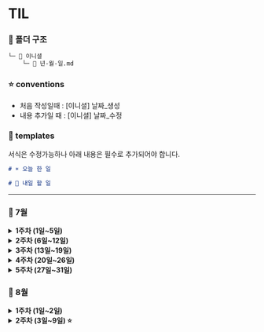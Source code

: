 # TIL

### 📂 폴더 구조
```bash
└─ 📁 이니셜
    └─ 📄 년-월-일.md
```

### ⭐ conventions
- 처음 작성일때 : [이니셜] 날짜_생성
- 내용 추가일 때 : [이니셜] 날짜_수정

### 📜 templates
서식은 수정가능하나 아래 내용은 필수로 추가되어야 합니다.

```md
# ☀️ 오늘 한 일

# 🚩 내일 할 일
```

----

### 📅 7월

<details>
  <summary><b>1주차 (1일~5일)</b></summary>

| 날짜 | 민선 | 시원 | 기종 | 석희 | 성민 | 민수 |
|-------------|:---:|:---:|:---:|:---:|:---:|:---:|
| **2일 (수)** | [📄](https://github.com/BE14-Early-Bird/TIL/blob/main/JMS/2025-07-02.md) | [📄](https://github.com/BE14-Early-Bird/TIL/blob/main/JSW/2025-07-02.md) | [📄](https://github.com/BE14-Early-Bird/TIL/blob/main/KKJ/2025-07-02.md) | [📄](https://github.com/BE14-Early-Bird/TIL/blob/main/KSH/2025-07-02.md) | [📄](https://github.com/BE14-Early-Bird/TIL/blob/main/KSM/2025-07-02.md) |     |
| **3일 (목)** | [📄](https://github.com/BE14-Early-Bird/TIL/blob/main/JMS/2025-07-03.md) | [📄](https://github.com/BE14-Early-Bird/TIL/blob/main/JSW/2025-07-03.md) | [📄](https://github.com/BE14-Early-Bird/TIL/blob/main/KKJ/2025-07-03.md) | [📄](https://github.com/BE14-Early-Bird/TIL/blob/main/KSH/2025-07-03.md) | [📄](https://github.com/BE14-Early-Bird/TIL/blob/main/KSM/2025-07-03.md) | [📄](https://github.com/BE14-Early-Bird/TIL/blob/main/MSK/2025-07-03.md) |
| **4일 (금)** | [📄](https://github.com/BE14-Early-Bird/TIL/blob/main/JMS/2025-07-04.md) | [📄](https://github.com/BE14-Early-Bird/TIL/blob/main/JSW/2025-07-04.md) | [📄](https://github.com/BE14-Early-Bird/TIL/blob/main/KKJ/2025-07-04.md) | [📄](https://github.com/BE14-Early-Bird/TIL/blob/main/KSH/2025-07-04.md) | [📄](https://github.com/BE14-Early-Bird/TIL/blob/main/KSM/2025-07-04.md) | [📄](https://github.com/BE14-Early-Bird/TIL/blob/main/MSK/2025-07-04.md) |
| **5일 (토)** |     |     | [📄](https://github.com/BE14-Early-Bird/TIL/blob/main/KKJ/2025-07-05.md) |     |     |     |

</details>

<details>
  <summary><b>2주차 (6일~12일)</b></summary>

| 날짜 | 민선 | 시원 | 기종 | 석희 | 성민 | 민수 |
|-------------|:---:|:---:|:---:|:---:|:---:|:---:|
| **6일 (일)** |     |     | [📄](https://github.com/BE14-Early-Bird/TIL/blob/main/KKJ/2025-07-06.md) | [📄](https://github.com/BE14-Early-Bird/TIL/blob/main/KSH/2025-07-06.md) |     |     |
| **7일 (월)** | [📄](https://github.com/BE14-Early-Bird/TIL/blob/main/JMS/2025-07-07.md) | [📄](https://github.com/BE14-Early-Bird/TIL/blob/main/JSW/2025-07-07.md) | [📄](https://github.com/BE14-Early-Bird/TIL/blob/main/KKJ/2025-07-07.md) | [📄](https://github.com/BE14-Early-Bird/TIL/blob/main/KSH/2025-07-07.md) | [📄](https://github.com/BE14-Early-Bird/TIL/blob/main/KSM/2025-07-07.md) | [📄](https://github.com/BE14-Early-Bird/TIL/blob/main/MSK/2025-07-07.md) |
| **8일 (화)** | [📄](https://github.com/BE14-Early-Bird/TIL/blob/main/JMS/2025-07-08.md) | [📄](https://github.com/BE14-Early-Bird/TIL/blob/main/JSW/2025-07-08.md) | [📄](https://github.com/BE14-Early-Bird/TIL/blob/main/KKJ/2025-07-08.md) | [📄](https://github.com/BE14-Early-Bird/TIL/blob/main/KSH/2025-07-08.md) | [📄](https://github.com/BE14-Early-Bird/TIL/blob/main/KSM/2025-07-08.md) | [📄](https://github.com/BE14-Early-Bird/TIL/blob/main/MSK/2025-07-08.md) |
| **9일 (수)** | [📄](https://github.com/BE14-Early-Bird/TIL/blob/main/JMS/2025-07-09.md) | [📄](https://github.com/BE14-Early-Bird/TIL/blob/main/JSW/2025-07-09.md) | [📄](https://github.com/BE14-Early-Bird/TIL/blob/main/KKJ/2025-07-09.md) | [📄](https://github.com/BE14-Early-Bird/TIL/blob/main/KSH/2025-07-09.md) | [📄](https://github.com/BE14-Early-Bird/TIL/blob/main/KSM/2025-07-09.md) | [📄](https://github.com/BE14-Early-Bird/TIL/blob/main/MSK/2025-07-09.md) |
| **10일 (목)** | [📄](https://github.com/BE14-Early-Bird/TIL/blob/main/JMS/2025-07-10.md) | [📄](https://github.com/BE14-Early-Bird/TIL/blob/main/JSW/2025-07-10.md) | [📄](https://github.com/BE14-Early-Bird/TIL/blob/main/KKJ/2025-07-10.md) | [📄](https://github.com/BE14-Early-Bird/TIL/blob/main/KSH/2025-07-10.md) | [📄](https://github.com/BE14-Early-Bird/TIL/blob/main/KSM/2025-07-10.md) | [📄](https://github.com/BE14-Early-Bird/TIL/blob/main/MSK/2025-07-10.md) |
| **11일 (금)** | [📄](https://github.com/BE14-Early-Bird/TIL/blob/main/JMS/2025-07-11.md) | [📄](https://github.com/BE14-Early-Bird/TIL/blob/main/JSW/2025-07-11.md) | [📄](https://github.com/BE14-Early-Bird/TIL/blob/main/KKJ/2025-07-11.md) | [📄](https://github.com/BE14-Early-Bird/TIL/blob/main/KSH/2025-07-11.md) |     | [📄](https://github.com/BE14-Early-Bird/TIL/blob/main/MSK/2025-07-11.md) |
| **12일 (토)** |     |     | [📄](https://github.com/BE14-Early-Bird/TIL/blob/main/KKJ/2025-07-12.md) | [📄](https://github.com/BE14-Early-Bird/TIL/blob/main/KSH/2025-07-12.md) | [📄](https://github.com/BE14-Early-Bird/TIL/blob/main/KSM/2025-07-12.md) |     |

</details>

<details>
  <summary><b>3주차 (13일~19일)</b></summary>

| 날짜 | 민선 | 시원 | 기종 | 석희 | 성민 | 민수 |
|-------------|:---:|:---:|:---:|:---:|:---:|:---:|
| **13일 (일)** |     |     | [📄](https://github.com/BE14-Early-Bird/TIL/blob/main/KKJ/2025-07-13.md) | [📄](https://github.com/BE14-Early-Bird/TIL/blob/main/KSH/2025-07-13.md) |     | [📄](https://github.com/BE14-Early-Bird/TIL/blob/main/MSK/2025-07-13.md) |
| **14일 (월)** | [📄](https://github.com/BE14-Early-Bird/TIL/blob/main/JMS/2025-07-14.md) | [📄](https://github.com/BE14-Early-Bird/TIL/blob/main/JSW/2025-07-14.md) | [📄](https://github.com/BE14-Early-Bird/TIL/blob/main/KKJ/2025-07-14.md) | [📄](https://github.com/BE14-Early-Bird/TIL/blob/main/KSH/2025-07-14.md) | [📄](https://github.com/BE14-Early-Bird/TIL/blob/main/KSM/2025-07-14.md) |     |
| **15일 (화)** | [📄](https://github.com/BE14-Early-Bird/TIL/blob/main/JMS/2025-07-15.md) | [📄](https://github.com/BE14-Early-Bird/TIL/blob/main/JSW/2025-07-15.md) | [📄](https://github.com/BE14-Early-Bird/TIL/blob/main/KKJ/2025-07-15.md) | [📄](https://github.com/BE14-Early-Bird/TIL/blob/main/KSH/2025-07-15.md) | [📄](https://github.com/BE14-Early-Bird/TIL/blob/main/KSM/2025-07-15.md) | [📄](https://github.com/BE14-Early-Bird/TIL/blob/main/MSK/2025-07-15.md) |
| **16일 (수)** | [📄](https://github.com/BE14-Early-Bird/TIL/blob/main/JMS/2025-07-16.md) | [📄](https://github.com/BE14-Early-Bird/TIL/blob/main/JSW/2025-07-16.md) | [📄](https://github.com/BE14-Early-Bird/TIL/blob/main/KKJ/2025-07-16.md) | [📄](https://github.com/BE14-Early-Bird/TIL/blob/main/KSH/2025-07-16.md) | [📄](https://github.com/BE14-Early-Bird/TIL/blob/main/KSM/2025-07-16.md) | [📄](https://github.com/BE14-Early-Bird/TIL/blob/main/MSK/2025-07-16.md) |
| **17일 (목)** | [📄](https://github.com/BE14-Early-Bird/TIL/blob/main/JMS/2025-07-17.md) | [📄](https://github.com/BE14-Early-Bird/TIL/blob/main/JSW/2025-07-17.md) | [📄](https://github.com/BE14-Early-Bird/TIL/blob/main/KKJ/2025-07-17.md) | [📄](https://github.com/BE14-Early-Bird/TIL/blob/main/KSH/2025-07-17.md) | [📄](https://github.com/BE14-Early-Bird/TIL/blob/main/KSM/2025-07-17.md) | [📄](https://github.com/BE14-Early-Bird/TIL/blob/main/MSK/2025-07-17.md) |
| **18일 (금)** | [📄](https://github.com/BE14-Early-Bird/TIL/blob/main/JMS/2025-07-18.md) | [📄](https://github.com/BE14-Early-Bird/TIL/blob/main/JSW/2025-07-18.md) | [📄](https://github.com/BE14-Early-Bird/TIL/blob/main/KKJ/2025-07-18.md) | [📄](https://github.com/BE14-Early-Bird/TIL/blob/main/KSH/2025-07-18.md) | [📄](https://github.com/BE14-Early-Bird/TIL/blob/main/KSM/2025-07-18.md) | [📄](https://github.com/BE14-Early-Bird/TIL/blob/main/MSK/2025-07-18.md) |
| **19일 (토)** | [📄](https://github.com/BE14-Early-Bird/TIL/blob/main/JMS/2025-07-19.md) |     |     |     |     |     |

</details>

<details>
  <summary><b>4주차 (20일~26일)</b></summary>

| 날짜 | 민선 | 시원 | 기종 | 석희 | 성민 | 민수 |
|-------------|:---:|:---:|:---:|:---:|:---:|:---:|
| **21일 (월)** | [📄](https://github.com/BE14-Early-Bird/TIL/blob/main/JMS/2025-07-21.md) |     |     | [📄](https://github.com/BE14-Early-Bird/TIL/blob/main/KSH/2025-07-21.md) | [📄](https://github.com/BE14-Early-Bird/TIL/blob/main/KSM/2025-07-21.md) |     |
| **22일 (화)** | [📄](https://github.com/BE14-Early-Bird/TIL/blob/main/JMS/2025-07-22.md) |     | [📄](https://github.com/BE14-Early-Bird/TIL/blob/main/KKJ/2025-07-22.md) | [📄](https://github.com/BE14-Early-Bird/TIL/blob/main/KSH/2025-07-22.md) | [📄](https://github.com/BE14-Early-Bird/TIL/blob/main/KSM/2025-07-22.md) |     |
| **23일 (수)** | [📄](https://github.com/BE14-Early-Bird/TIL/blob/main/JMS/2025-07-23.md) |     | [📄](https://github.com/BE14-Early-Bird/TIL/blob/main/KKJ/2025-07-23.md) | [📄](https://github.com/BE14-Early-Bird/TIL/blob/main/KSH/2025-07-23.md) | [📄](https://github.com/BE14-Early-Bird/TIL/blob/main/KSM/2025-07-23.md) |     |
| **24일 (목)** |     |     | [📄](https://github.com/BE14-Early-Bird/TIL/blob/main/KKJ/2025-07-24.md) | [📄](https://github.com/BE14-Early-Bird/TIL/blob/main/KSH/2025-07-24.md) | [📄](https://github.com/BE14-Early-Bird/TIL/blob/main/KSM/2025-07-24.md) |     |
| **25일 (금)** | [📄](https://github.com/BE14-Early-Bird/TIL/blob/main/JMS/2025-07-25.md) |     | [📄](https://github.com/BE14-Early-Bird/TIL/blob/main/KKJ/2025-07-25.md) | [📄](https://github.com/BE14-Early-Bird/TIL/blob/main/KSH/2025-07-25.md) | [📄](https://github.com/BE14-Early-Bird/TIL/blob/main/KSM/2025-07-25.md) | [📄](https://github.com/BE14-Early-Bird/TIL/blob/main/MSK/2025-07-25.md) |

</details>

<details>
  <summary><b>5주차 (27일~31일)</b></summary>

| 날짜 | 민선 | 시원 | 기종 | 석희 | 성민 | 민수 |
|-------------|:---:|:---:|:---:|:---:|:---:|:---:|
| **28일 (월)** |     | [📄](https://github.com/BE14-Early-Bird/TIL/blob/main/JSW/2025-07-28.md) | [📄](https://github.com/BE14-Early-Bird/TIL/blob/main/KKJ/2025-07-28.md) |     | [📄](https://github.com/BE14-Early-Bird/TIL/blob/main/KSM/2025-07-28.md) |     |
| **29일 (화)** | [📄](https://github.com/BE14-Early-Bird/TIL/blob/main/JMS/2025-07-29.md) | [📄](https://github.com/BE14-Early-Bird/TIL/blob/main/JSW/2025-07-29.md) | [📄](https://github.com/BE14-Early-Bird/TIL/blob/main/KKJ/2025-07-29.md) | [📄](https://github.com/BE14-Early-Bird/TIL/blob/main/KSH/2025-07-29.md) | [📄](https://github.com/BE14-Early-Bird/TIL/blob/main/KSM/2025-07-29.md) |     |
| **30일 (수)** |     | [📄](https://github.com/BE14-Early-Bird/TIL/blob/main/JSW/2025-07-30.md) | [📄](https://github.com/BE14-Early-Bird/TIL/blob/main/KKJ/2025-07-30.md) | [📄](https://github.com/BE14-Early-Bird/TIL/blob/main/KSH/2025-07-30.md) | [📄](https://github.com/BE14-Early-Bird/TIL/blob/main/KSM/2025-07-30.md) |     |
| **31일 (목)** |     | [📄](https://github.com/BE14-Early-Bird/TIL/blob/main/JSW/2025-07-31.md) |     | [📄](https://github.com/BE14-Early-Bird/TIL/blob/main/KSH/2025-07-31.md) | [📄](https://github.com/BE14-Early-Bird/TIL/blob/main/KSM/2025-07-31.md) | [📄](https://github.com/BE14-Early-Bird/TIL/blob/main/MSK/2025-07-31.md) |

</details>

### 📅 8월

<details>
  <summary><b>1주차 (1일~2일)</b></summary>

| 날짜 | 민선 | 시원 | 기종 | 석희 | 성민 | 민수 |
|-------------|:---:|:---:|:---:|:---:|:---:|:---:|
| **1일 (금)** |     | [📄](https://github.com/BE14-Early-Bird/TIL/blob/main/JSW/2025-08-01.md) | [📄](https://github.com/BE14-Early-Bird/TIL/blob/main/KKJ/2025-08-01.md) | [📄](https://github.com/BE14-Early-Bird/TIL/blob/main/KSH/2025-08-01.md) | [📄](https://github.com/BE14-Early-Bird/TIL/blob/main/KSM/2025-08-01.md) | [📄](https://github.com/BE14-Early-Bird/TIL/blob/main/MSK/2025-08-01.md) |

</details>

<details>
  <summary><b>2주차 (3일~9일) ⭐</b></summary>

| 날짜 | 민선 | 시원 | 기종 | 석희 | 성민 | 민수 |
|-------------|:---:|:---:|:---:|:---:|:---:|:---:|
| **4일 (월)** | [📄](https://github.com/BE14-Early-Bird/TIL/blob/main/JMS/2025-08-04.md) | [📄](https://github.com/BE14-Early-Bird/TIL/blob/main/JSW/2025-08-04.md) | [📄](https://github.com/BE14-Early-Bird/TIL/blob/main/KKJ/2025-08-04.md) | [📄](https://github.com/BE14-Early-Bird/TIL/blob/main/KSH/2025-08-04.md) | [📄](https://github.com/BE14-Early-Bird/TIL/blob/main/KSM/2025-08-04.md) | [📄](https://github.com/BE14-Early-Bird/TIL/blob/main/MSK/2025-08-04.md) |

</details>


